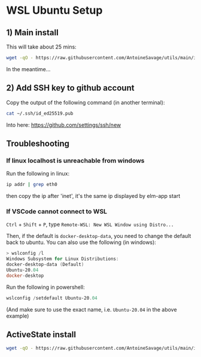 # WSL Ubuntu Setup

## 1) Main install

This will take about 25 mins:

```bash
wget -qO - https://raw.githubusercontent.com/AntoineSavage/utils/main/init.sh | bash
```

In the meantime...

## 2) Add SSH key to github account

Copy the output of the following command (in another terminal):

```bash
cat ~/.ssh/id_ed25519.pub
```

Into here: <https://github.com/settings/ssh/new>

## Troubleshooting

### If linux localhost is unreachable from windows

Run the following in linux:

```bash
ip addr | grep eth0
```

then copy the ip after 'inet', it's the same ip displayed by elm-app start

### If VSCode cannot connect to WSL

`Ctrl` + `Shift` + `P`, type `Remote-WSL: New WSL Window using Distro...`

Then, if the default is `docker-desktop-data`, you need to change the default back to ubuntu. You can also use the following (in windows):

```powershell
> wslconfig /l
Windows Subsystem for Linux Distributions:
docker-desktop-data (Default)
Ubuntu-20.04
docker-desktop
```

Run the following in powershell:

```powershell
wslconfig /setdefault Ubuntu-20.04
```

(And make sure to use the exact name, i.e. `Ubuntu-20.04` in the above example)


## ActiveState install

```bash
wget -qO - https://raw.githubusercontent.com/AntoineSavage/utils/main/init-activestate.sh | bash
```
